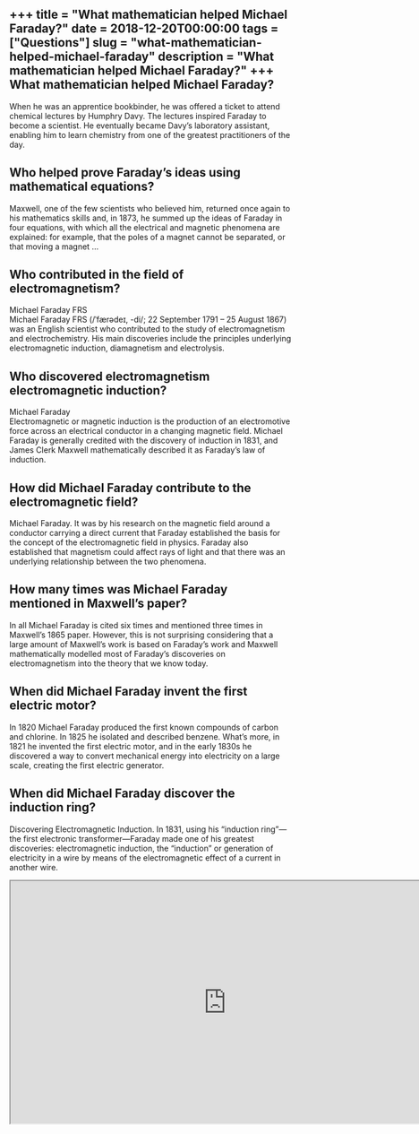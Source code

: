 +++
title = "What mathematician helped Michael Faraday?"
date = 2018-12-20T00:00:00
tags = ["Questions"]
slug = "what-mathematician-helped-michael-faraday"
description = "What mathematician helped Michael Faraday?"
+++
What mathematician helped Michael Faraday?
------------------------------------------

When he was an apprentice bookbinder, he was offered a ticket to attend chemical lectures by Humphry Davy. The lectures inspired Faraday to become a scientist. He eventually became Davy’s laboratory assistant, enabling him to learn chemistry from one of the greatest practitioners of the day.

Who helped prove Faraday’s ideas using mathematical equations?
--------------------------------------------------------------

Maxwell, one of the few scientists who believed him, returned once again to his mathematics skills and, in 1873, he summed up the ideas of Faraday in four equations, with which all the electrical and magnetic phenomena are explained: for example, that the poles of a magnet cannot be separated, or that moving a magnet …

Who contributed in the field of electromagnetism?
-------------------------------------------------

Michael Faraday FRS  
Michael Faraday FRS (/ˈfærədeɪ, -di/; 22 September 1791 – 25 August 1867) was an English scientist who contributed to the study of electromagnetism and electrochemistry. His main discoveries include the principles underlying electromagnetic induction, diamagnetism and electrolysis.

Who discovered electromagnetism electromagnetic induction?
----------------------------------------------------------

Michael Faraday  
Electromagnetic or magnetic induction is the production of an electromotive force across an electrical conductor in a changing magnetic field. Michael Faraday is generally credited with the discovery of induction in 1831, and James Clerk Maxwell mathematically described it as Faraday’s law of induction.

How did Michael Faraday contribute to the electromagnetic field?
----------------------------------------------------------------

Michael Faraday. It was by his research on the magnetic field around a conductor carrying a direct current that Faraday established the basis for the concept of the electromagnetic field in physics. Faraday also established that magnetism could affect rays of light and that there was an underlying relationship between the two phenomena.

How many times was Michael Faraday mentioned in Maxwell’s paper?
----------------------------------------------------------------

In all Michael Faraday is cited six times and mentioned three times in Maxwell’s 1865 paper. However, this is not surprising considering that a large amount of Maxwell’s work is based on Faraday’s work and Maxwell mathematically modelled most of Faraday’s discoveries on electromagnetism into the theory that we know today.

When did Michael Faraday invent the first electric motor?
---------------------------------------------------------

In 1820 Michael Faraday produced the first known compounds of carbon and chlorine. In 1825 he isolated and described benzene. What’s more, in 1821 he invented the first electric motor, and in the early 1830s he discovered a way to convert mechanical energy into electricity on a large scale, creating the first electric generator.

When did Michael Faraday discover the induction ring?
-----------------------------------------------------

Discovering Electromagnetic Induction. In 1831, using his “induction ring”—the first electronic transformer—Faraday made one of his greatest discoveries: electromagnetic induction, the “induction” or generation of electricity in a wire by means of the electromagnetic effect of a current in another wire.

<iframe allow="accelerometer; autoplay; clipboard-write; encrypted-media; gyroscope; picture-in-picture" allowfullscreen="" class="__youtube_prefs__  epyt-is-override  no-lazyload" data-no-lazy="1" data-origheight="433" data-origwidth="770" data-skipgform_ajax_framebjll="" height="433" id="_ytid_88522" loading="lazy" src="https://www.youtube.com/embed/LDOa7UdfcMQ?enablejsapi=1&autoplay=0&cc_load_policy=0&cc_lang_pref=&iv_load_policy=1&loop=0&modestbranding=0&rel=1&fs=1&playsinline=0&autohide=2&theme=dark&color=red&controls=1&" title="YouTube player" width="770"></iframe>